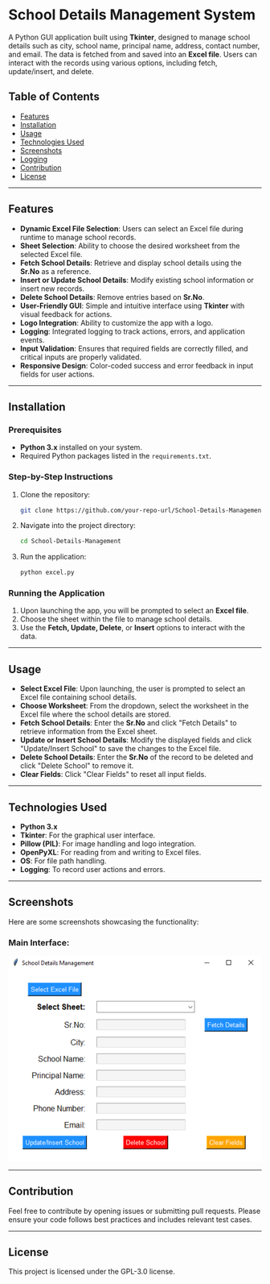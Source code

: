 # School Details Management System

A Python GUI application built using **Tkinter**, designed to manage school details such as city, school name, principal name, address, contact number, and email. The data is fetched from and saved into an **Excel file**. Users can interact with the records using various options, including fetch, update/insert, and delete.

## Table of Contents

- [Features](#features)
- [Installation](#installation)
- [Usage](#usage)
- [Technologies Used](#technologies-used)
- [Screenshots](#screenshots)
- [Logging](#logging)
- [Contribution](#contribution)
- [License](#license)

---

## Features

- **Dynamic Excel File Selection**: Users can select an Excel file during runtime to manage school records.
- **Sheet Selection**: Ability to choose the desired worksheet from the selected Excel file.
- **Fetch School Details**: Retrieve and display school details using the **Sr.No** as a reference.
- **Insert or Update School Details**: Modify existing school information or insert new records.
- **Delete School Details**: Remove entries based on **Sr.No**.
- **User-Friendly GUI**: Simple and intuitive interface using **Tkinter** with visual feedback for actions.
- **Logo Integration**: Ability to customize the app with a logo.
- **Logging**: Integrated logging to track actions, errors, and application events.
- **Input Validation**: Ensures that required fields are correctly filled, and critical inputs are properly validated.
- **Responsive Design**: Color-coded success and error feedback in input fields for user actions.

---

## Installation

### Prerequisites

- **Python 3.x** installed on your system.
- Required Python packages listed in the `requirements.txt`.

### Step-by-Step Instructions

1. Clone the repository:
    ```bash
    git clone https://github.com/your-repo-url/School-Details-Management.git
    ```
2. Navigate into the project directory:
    ```bash
    cd School-Details-Management
    ```
4. Run the application:
    ```bash
    python excel.py
    ```

### Running the Application

1. Upon launching the app, you will be prompted to select an **Excel file**.
2. Choose the sheet within the file to manage school details.
3. Use the **Fetch, Update, Delete**, or **Insert** options to interact with the data.

---

## Usage

- **Select Excel File**: Upon launching, the user is prompted to select an Excel file containing school details.
- **Choose Worksheet**: From the dropdown, select the worksheet in the Excel file where the school details are stored.
- **Fetch School Details**: Enter the **Sr.No** and click "Fetch Details" to retrieve information from the Excel sheet.
- **Update or Insert School Details**: Modify the displayed fields and click "Update/Insert School" to save the changes to the Excel file.
- **Delete School Details**: Enter the **Sr.No** of the record to be deleted and click "Delete School" to remove it.
- **Clear Fields**: Click "Clear Fields" to reset all input fields.

---

## Technologies Used

- **Python 3.x**
- **Tkinter**: For the graphical user interface.
- **Pillow (PIL)**: For image handling and logo integration.
- **OpenPyXL**: For reading from and writing to Excel files.
- **OS**: For file path handling.
- **Logging**: To record user actions and errors.

---

## Screenshots

Here are some screenshots showcasing the functionality:

### Main Interface:

![Main Interface](./Main_Page.png)


---

## Contribution

Feel free to contribute by opening issues or submitting pull requests. Please ensure your code follows best practices and includes relevant test cases.

---

## License

This project is licensed under the GPL-3.0 license.
